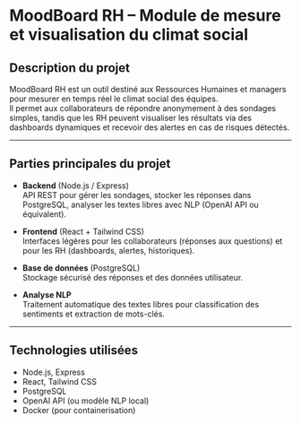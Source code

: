 # MoodBoard RH – Module de mesure et visualisation du climat social

## Description du projet

MoodBoard RH est un outil destiné aux Ressources Humaines et managers pour mesurer en temps réel le climat social des équipes.  
Il permet aux collaborateurs de répondre anonymement à des sondages simples, tandis que les RH peuvent visualiser les résultats via des dashboards dynamiques et recevoir des alertes en cas de risques détectés.

---

## Parties principales du projet

- **Backend** (Node.js / Express)  
  API REST pour gérer les sondages, stocker les réponses dans PostgreSQL, analyser les textes libres avec NLP (OpenAI API ou équivalent).

- **Frontend** (React + Tailwind CSS)  
  Interfaces légères pour les collaborateurs (réponses aux questions) et pour les RH (dashboards, alertes, historiques).

- **Base de données** (PostgreSQL)  
  Stockage sécurisé des réponses et des données utilisateur.

- **Analyse NLP**  
  Traitement automatique des textes libres pour classification des sentiments et extraction de mots-clés.

---

## Technologies utilisées

- Node.js, Express  
- React, Tailwind CSS  
- PostgreSQL  
- OpenAI API (ou modèle NLP local)  
- Docker (pour containerisation)
